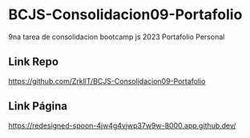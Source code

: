# BCJS-Consolidacion09-Portafolio
9na tarea de consolidacion bootcamp js 2023 Portafolio Personal

## Link Repo
https://github.com/ZrkllT/BCJS-Consolidacion09-Portafolio

## Link Página
https://redesigned-spoon-4jw4g4vjwp37w9w-8000.app.github.dev/